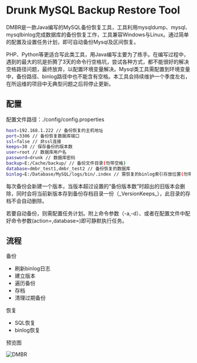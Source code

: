 # Drunk MySQL Backup Restore Tool

DMBR是一款Java编写的MySQL备份恢复工具，工具利用mysqldump、mysql、mysqlbinlog完成数据库的备份恢复工作，工具兼容Windows与Linux。通过简单的配置及设置任务计划，即可自动备份Mysql及区间恢复。

PHP、Python等更适合写此类工具，用Java编写主要为了练手。在编写过程中，遇到的最大的坑是折腾了3天的命令行空格坑，尝试各种方式，都不能很好的解决空格路径问题，最终放弃，以配置环境变量解决。Mysql类工具需配置到环境变量中，备份路径、binlog路径中也不能含有空格。本工具会持续维护一个季度左右，在所运维的项目中无典型问题之后将停止更新。

## 配置

配置文件路径：./config/config.properties

```bash
host=192.168.1.222 // 备份恢复的主机地址
port=3306 // 备份恢复数据库端口
ssl=false // 非ssl连接
keeps=30 // 保存备份的版本数
user=root // 数据库用户名
password=drunk // 数据库密码
backup=E:/Cache/backup/ // 备份文件目录(勿带空格)
database=dmbr_test1,dmbr_test2 // 备份恢复的数据库
binlog=E:/Database/MySQL/logs/bin/.index // 需恢复的binlog索引存放位置(勿带空格)
```

每次备份会新建一个版本，当版本超过设置的“备份版本数”时超出的旧版本会删除，同时会将当前新版本存到备份存档目录一份（\_VersionKeeps_），此目录的存档不会自动删除。

若要自动备份，则需配置任务计划。附上命令参数（-a,-d）、或者在配置文件中配好命令参数(action=,database=)即可静默执行任务。

## 流程

备份
* 刷新binlog日志
* 建立版本
* 遍历备份
* 存档
* 清理过期备份

恢复
* SQL恢复
* binlog恢复

预览图

![DMBR](https://www.xinwen1.com/res/temp/dmbr-screen.png)